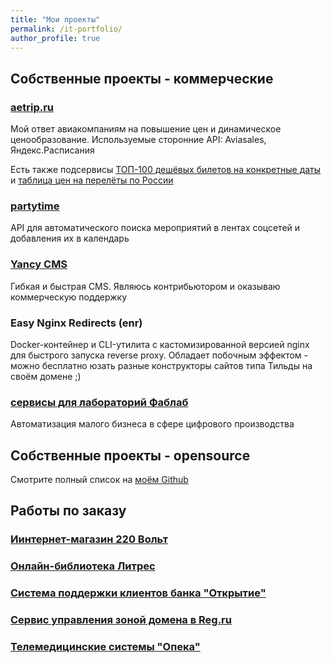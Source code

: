 ```yaml
---
title: "Мои проекты"
permalink: /it-portfolio/
author_profile: true
---
```


## Собственные проекты - коммерческие

### [aetrip.ru](https://aetrip.ru)

Мой ответ авиакомпаниям на повышение цен и динамическое ценообразование. Используемые сторонние API: Aviasales, Яндекс.Расписания

Есть также подсервисы [ТОП-100 дешёвых билетов на конкретные даты](https://top100.aetrip.ru) и [таблица цен на перелёты по России](https://russia.raw.aetrip.ru)

### [partytime](https://serikoff.pro/partytime_sandbox/)

API для автоматического поиска мероприятий в лентах соцсетей и добавления их в календарь

### [Yancy CMS](https://metacpan.org/pod/Yancy)

Гибкая и быстрая CMS. Являюсь контрибьютором и оказываю коммерческую поддержку

### Easy Nginx Redirects (enr)

Docker-контейнер и CLI-утилита с кастомизированной версией nginx для быстрого запуска reverse proxy. Обладает побочным эффектом - можно бесплатно юзать разные конструкторы сайтов типа Тильды на своём домене ;)

### [сервисы для лабораторий Фаблаб](http://smartlab.tilda.ws/)

Автоматизация малого бизнеса в сфере цифрового производства

## Собственные проекты - opensource

Смотрите полный список на [моём Github](https://github.com/pavelsr/)

## Работы по заказу

### [Иинтернет-магазин 220 Вольт](https://220-volt.ru)

### [Онлайн-библиотека Литрес](https://www.litres.ru/)

### [Система поддержки клиентов банка "Открытие"](https://www.open.ru/faq)

### [Сервис управления зоной домена в Reg.ru](https://www.reg.ru/domain/)

### [Телемедицинские системы "Опека"](http://www.opeka-telemed.ru/)
